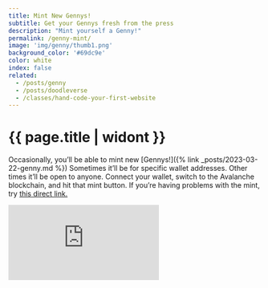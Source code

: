 ```yaml
---
title: Mint New Gennys!
subtitle: Get your Gennys fresh from the press
description: "Mint yourself a Genny!"
permalink: /genny-mint/
image: 'img/genny/thumb1.png'
background_color: '#69dc9e'
color: white
index: false
related:
  - /posts/genny
  - /posts/doodleverse
  - /classes/hand-code-your-first-website
---
```

# {{ page.title | widont }}

Occasionally, you’ll be able to mint new [Gennys!]({% link _posts/2023-03-22-genny.md %}) Sometimes it’ll be for specific wallet addresses. Other times it’ll be open to anyone. Connect your wallet, switch to the Avalanche blockchain, and hit that mint button. If you’re having problems with the mint, try [this direct link.](https://bafybeidpp4d3znpjxlvlhitaylbqwmyk2gzcxazp5wkftvwu7r3lsyku2q.gateway.ipfscdn.io/?contract=0x283B874BE3B97223c1EEf495e4d3eaca95677A35&chain=%7B%22name%22%3A%22Avalanche+C-Chain%22%2C%22chain%22%3A%22AVAX%22%2C%22rpc%22%3A%5B%22https%3A%2F%2Favalanche.rpc.thirdweb.com%2F5a9bc94b87f7cbbbfbbc234bf1e07f0adf5f3cf3012c9f26f9fc9820d64df93a%22%5D%2C%22nativeCurrency%22%3A%7B%22name%22%3A%22Avalanche%22%2C%22symbol%22%3A%22AVAX%22%2C%22decimals%22%3A18%7D%2C%22shortName%22%3A%22avax%22%2C%22chainId%22%3A43114%2C%22testnet%22%3Afalse%2C%22slug%22%3A%22avalanche%22%7D&primaryColor=purple&theme=light)

<div class="thirdweb-nft-drop">
  <iframe src="https://embed.ipfscdn.io/ipfs/bafybeihazpt6pkm4azgtupdz7hc2j3o4zpjsvtcgfq4t2keozxkss3ud6q/?contract=0x283B874BE3B97223c1EEf495e4d3eaca95677A35&chain=%7B%22name%22%3A%22Avalanche+C-Chain%22%2C%22chain%22%3A%22AVAX%22%2C%22rpc%22%3A%5B%22https%3A%2F%2Favalanche.rpc.thirdweb.com%2F%24%7BTHIRDWEB_API_KEY%7D%22%5D%2C%22nativeCurrency%22%3A%7B%22name%22%3A%22Avalanche%22%2C%22symbol%22%3A%22AVAX%22%2C%22decimals%22%3A18%7D%2C%22shortName%22%3A%22avax%22%2C%22chainId%22%3A43114%2C%22testnet%22%3Afalse%2C%22slug%22%3A%22avalanche%22%2C%22icon%22%3A%7B%22url%22%3A%22ipfs%3A%2F%2FQmcxZHpyJa8T4i63xqjPYrZ6tKrt55tZJpbXcjSDKuKaf9%2Favalanche%2F512.png%22%2C%22height%22%3A512%2C%22width%22%3A512%2C%22format%22%3A%22png%22%7D%7D&clientId=fbf42a113ecbb395b8e1d9ebcebf1907&primaryColor=purple&theme=light" frameborder="0"></iframe>
</div>